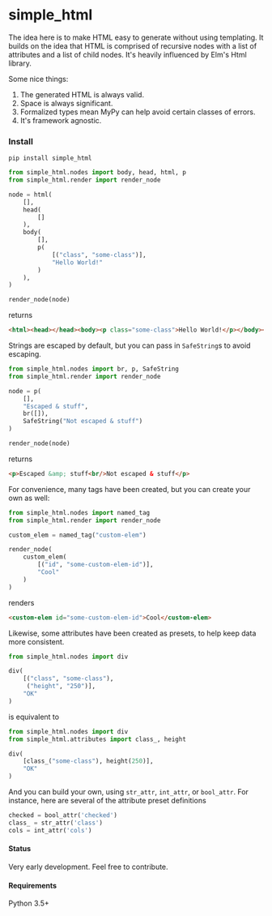# simple_html
The idea here is to make HTML easy to generate without using templating.
It builds on the idea that HTML is comprised of recursive nodes with a list of 
attributes and a list of child nodes. It's heavily influenced by Elm's Html 
library.
 

Some nice things:
1. The generated HTML is always valid.
2. Space is always significant.
3. Formalized types mean MyPy can help avoid certain classes of errors.
4. It's framework agnostic.


### Install
`pip install simple_html`

```python
from simple_html.nodes import body, head, html, p
from simple_html.render import render_node

node = html(
    [],
    head(
        []
    ),
    body(
        [],
        p(
            [("class", "some-class")],
            "Hello World!"
        )
    ),
)

render_node(node)
```

returns

```html
<html><head></head><body><p class="some-class">Hello World!</p></body></html>
```


Strings are escaped by default, but you can pass in `SafeString`s to avoid escaping.
```python
from simple_html.nodes import br, p, SafeString
from simple_html.render import render_node

node = p(
    [],
    "Escaped & stuff",
    br([]),
    SafeString("Not escaped & stuff")
) 

render_node(node)
```

returns
```html
<p>Escaped &amp; stuff<br/>Not escaped & stuff</p>
```

For convenience, many tags have been created, but you can create your own as well:
```python
from simple_html.nodes import named_tag
from simple_html.render import render_node

custom_elem = named_tag("custom-elem")

render_node(
    custom_elem(
        [("id", "some-custom-elem-id")],
        "Cool"
    )
)
```

renders

```html
<custom-elem id="some-custom-elem-id">Cool</custom-elem>
```

Likewise, some attributes have been created as presets, to help keep data more consistent. 

```python
from simple_html.nodes import div

div(
    [("class", "some-class"),
     ("height", "250")],
    "OK"
)
```

is equivalent to

```python
from simple_html.nodes import div
from simple_html.attributes import class_, height

div(
    [class_("some-class"), height(250)],
    "OK"
)
```

And you can build your own, using `str_attr`, `int_attr`, or `bool_attr`. For instance, here are
several of the attribute preset definitions

```python
checked = bool_attr('checked')
class_ = str_attr('class')
cols = int_attr('cols')
```

#### Status
Very early development. Feel free to contribute.

#### Requirements
Python 3.5+
